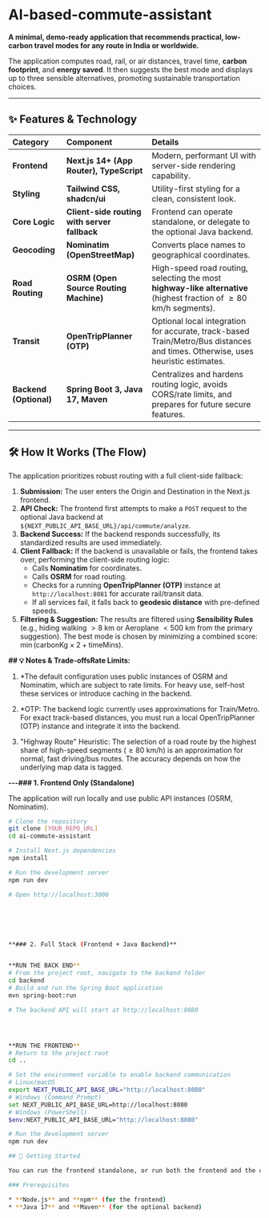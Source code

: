 # AI-based-commute-assistant

**A minimal, demo-ready application that recommends practical, low-carbon travel modes for any route in India or worldwide.**

The application computes road, rail, or air distances, travel time, **carbon footprint**, and **energy saved**. It then suggests the best mode and displays up to three sensible alternatives, promoting sustainable transportation choices.

---

## ✨ Features & Technology

| Category | Component | Details |
| :--- | :--- | :--- |
| **Frontend** | **Next.js 14+ (App Router), TypeScript** | Modern, performant UI with server-side rendering capability. |
| **Styling** | **Tailwind CSS, shadcn/ui** | Utility-first styling for a clean, consistent look. |
| **Core Logic** | **Client-side routing with server fallback** | Frontend can operate standalone, or delegate to the optional Java backend. |
| **Geocoding** | **Nominatim (OpenStreetMap)** | Converts place names to geographical coordinates. |
| **Road Routing** | **OSRM (Open Source Routing Machine)** | High-speed road routing, selecting the most **highway-like alternative** (highest fraction of $\ge 80 \text{ km/h}$ segments). |
| **Transit** | **OpenTripPlanner (OTP)** | Optional local integration for accurate, track-based Train/Metro/Bus distances and times. Otherwise, uses heuristic estimates. |
| **Backend (Optional)** | **Spring Boot 3, Java 17, Maven** | Centralizes and hardens routing logic, avoids CORS/rate limits, and prepares for future secure features. |

---

## 🛠️ How It Works (The Flow)

The application prioritizes robust routing with a full client-side fallback:

1.  **Submission:** The user enters the Origin and Destination in the Next.js frontend.
2.  **API Check:** The frontend first attempts to make a `POST` request to the optional Java backend at `${NEXT_PUBLIC_API_BASE_URL}/api/commute/analyze`.
3.  **Backend Success:** If the backend responds successfully, its standardized results are used immediately.
4.  **Client Fallback:** If the backend is unavailable or fails, the frontend takes over, performing the client-side routing logic:
    * Calls **Nominatim** for coordinates.
    * Calls **OSRM** for road routing.
    * Checks for a running **OpenTripPlanner (OTP)** instance at `http://localhost:8081` for accurate rail/transit data.
    * If all services fail, it falls back to **geodesic distance** with pre-defined speeds.
5.  **Filtering & Suggestion:** The results are filtered using **Sensibility Rules** (e.g., hiding walking $>8 \text{ km}$ or Aeroplane $<500 \text{ km}$ from the primary suggestion). The best mode is chosen by minimizing a combined score: $\min(\text{carbonKg} \times 2 + \text{timeMins})$.

**## 💡 Notes & Trade-offsRate Limits:**

1. *The default configuration uses public instances of OSRM and Nominatim, which are subject to rate limits.
For heavy use, self-host these services or introduce caching in the backend.

2. *OTP: The backend logic currently uses approximations for Train/Metro. For exact track-based distances,
you must run a local OpenTripPlanner (OTP) instance and integrate it into the backend.

3. "Highway Route" Heuristic: The selection of a road route by the highest share of high-speed segments ($\ge 80 \text{ km/h}$) is an approximation for normal, fast driving/bus routes.
The accuracy depends on how the underlying map data is tagged.


**---### 1. Frontend Only (Standalone)**

The application will run locally and use public API instances (OSRM, Nominatim).

```bash
# Clone the repository
git clone [YOUR_REPO_URL]
cd ai-commute-assistant

# Install Next.js dependencies
npm install

# Run the development server
npm run dev

# Open http://localhost:3000






**### 2. Full Stack (Frontend + Java Backend)**


**RUN THE BACK END**
# From the project root, navigate to the backend folder
cd backend
# Build and run the Spring Boot application
mvn spring-boot:run

# The backend API will start at http://localhost:8080




**RUN THE FRONTEND**
# Return to the project root
cd ..

# Set the environment variable to enable backend communication
# Linux/macOS
export NEXT_PUBLIC_API_BASE_URL="http://localhost:8080"
# Windows (Command Prompt)
set NEXT_PUBLIC_API_BASE_URL=http://localhost:8080
# Windows (PowerShell)
$env:NEXT_PUBLIC_API_BASE_URL="http://localhost:8080"

# Run the development server
npm run dev

## 🚀 Getting Started

You can run the frontend standalone, or run both the frontend and the optional Java backend for a more robust setup.

### Prerequisites

* **Node.js** and **npm** (for the frontend)
* **Java 17** and **Maven** (for the optional backend)
